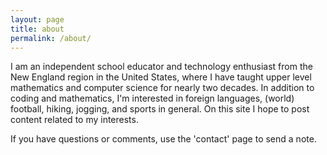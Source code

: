 ```yaml
---
layout: page
title: about
permalink: /about/
---
```


I am an independent school educator and technology enthusiast from the New England region in the United States, where I have taught upper level mathematics and computer science for nearly two decades. In addition to coding and mathematics, I'm interested in foreign languages, (world) football, hiking, jogging, and sports in general. On this site I hope to post content related to my interests.

If you have questions or comments, use the 'contact' page to send a note.

